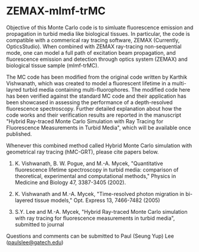 # ZEMAX-mlmf-trMC

Objective of this Monte Carlo code is to simluate fluorescence emission and propagation in turbid media like biological tissues. In particular, the code is compatible with a commerical ray tracing software, ZEMAX (Currently, OpticsStudio). When combined with ZEMAX ray-tracing non-sequential mode, one can model a full path of excitation beam propagation, and fluorescence emission and detection through optics system (ZEMAX) and biological tissue sample (mlmf-trMC). 

The MC code has been modified from the original code written by Karthik Vishwanath, which was created to model a fluorescent lifetime in a multi-layred turbid media containing multi-fluorophores. The modified code here has been verified against the standard MC code and their application has been showcased in assessing the performance of a depth-resolved fluorescence spectroscopy. Further detailed explanation about how the code works and their verification results are reported in the manuscript "Hybrid Ray-traced Monte Carlo Simulation with Ray Tracing for Fluorescence Measurements in Turbid Media", which will be available once published.    

Whenever this combined method called Hybrid Monte Carlo simulation with geometrical ray tracing (hMC-GRT), please cite papers below. 

1. K. Vishwanath, B. W. Pogue, and M.-A. Mycek, "Quantitative fluorescence lifetime spectroscopy in turbid media: comparison of theoretical, experimental and computational methods," Physics in Medicine and Biology 47, 3387-3405 (2002).

2. K. Vishwanath and M.-A. Mycek, "Time-resolved photon migration in bi-layered tissue models," Opt. Express 13, 7466-7482 (2005)

3. S.Y. Lee and M.-A. Mycek, "Hybrid Ray-traced Monte Carlo simulation with ray tracing for fluorescence measurements in turbid media", submitted to journal

Questions and comments can be submitted to Paul (Seung Yup) Lee (paulslee@gatech.edu) 
